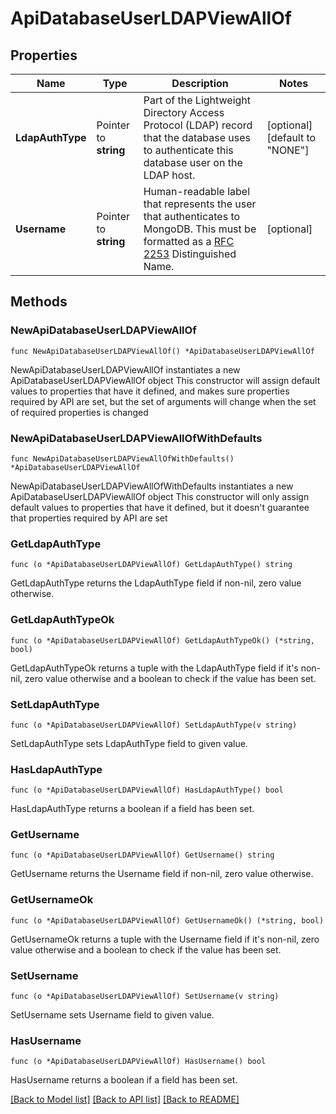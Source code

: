 # ApiDatabaseUserLDAPViewAllOf

## Properties

Name | Type | Description | Notes
------------ | ------------- | ------------- | -------------
**LdapAuthType** | Pointer to **string** | Part of the Lightweight Directory Access Protocol (LDAP) record that the database uses to authenticate this database user on the LDAP host. | [optional] [default to "NONE"]
**Username** | Pointer to **string** | Human-readable label that represents the user that authenticates to MongoDB. This must be formatted as a [RFC 2253](https://tools.ietf.org/html/2253) Distinguished Name.  | [optional] 

## Methods

### NewApiDatabaseUserLDAPViewAllOf

`func NewApiDatabaseUserLDAPViewAllOf() *ApiDatabaseUserLDAPViewAllOf`

NewApiDatabaseUserLDAPViewAllOf instantiates a new ApiDatabaseUserLDAPViewAllOf object
This constructor will assign default values to properties that have it defined,
and makes sure properties required by API are set, but the set of arguments
will change when the set of required properties is changed

### NewApiDatabaseUserLDAPViewAllOfWithDefaults

`func NewApiDatabaseUserLDAPViewAllOfWithDefaults() *ApiDatabaseUserLDAPViewAllOf`

NewApiDatabaseUserLDAPViewAllOfWithDefaults instantiates a new ApiDatabaseUserLDAPViewAllOf object
This constructor will only assign default values to properties that have it defined,
but it doesn't guarantee that properties required by API are set

### GetLdapAuthType

`func (o *ApiDatabaseUserLDAPViewAllOf) GetLdapAuthType() string`

GetLdapAuthType returns the LdapAuthType field if non-nil, zero value otherwise.

### GetLdapAuthTypeOk

`func (o *ApiDatabaseUserLDAPViewAllOf) GetLdapAuthTypeOk() (*string, bool)`

GetLdapAuthTypeOk returns a tuple with the LdapAuthType field if it's non-nil, zero value otherwise
and a boolean to check if the value has been set.

### SetLdapAuthType

`func (o *ApiDatabaseUserLDAPViewAllOf) SetLdapAuthType(v string)`

SetLdapAuthType sets LdapAuthType field to given value.

### HasLdapAuthType

`func (o *ApiDatabaseUserLDAPViewAllOf) HasLdapAuthType() bool`

HasLdapAuthType returns a boolean if a field has been set.

### GetUsername

`func (o *ApiDatabaseUserLDAPViewAllOf) GetUsername() string`

GetUsername returns the Username field if non-nil, zero value otherwise.

### GetUsernameOk

`func (o *ApiDatabaseUserLDAPViewAllOf) GetUsernameOk() (*string, bool)`

GetUsernameOk returns a tuple with the Username field if it's non-nil, zero value otherwise
and a boolean to check if the value has been set.

### SetUsername

`func (o *ApiDatabaseUserLDAPViewAllOf) SetUsername(v string)`

SetUsername sets Username field to given value.

### HasUsername

`func (o *ApiDatabaseUserLDAPViewAllOf) HasUsername() bool`

HasUsername returns a boolean if a field has been set.


[[Back to Model list]](../README.md#documentation-for-models) [[Back to API list]](../README.md#documentation-for-api-endpoints) [[Back to README]](../README.md)


